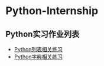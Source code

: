 # Python-Internship
## Python实习作业列表

- [Python列表相关练习](doc/Python列表相关练习.md)
- [Python字典相关练习](doc/Python字典相关练习.md)